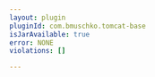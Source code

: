 ```yaml
---
layout: plugin
pluginId: com.bmuschko.tomcat-base
isJarAvailable: true
error: NONE
violations: []

---
```

